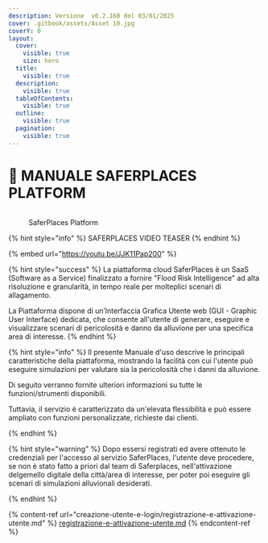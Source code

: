 ```yaml
---
description: Versione  v0.2.160 del 03/01/2025
cover: .gitbook/assets/Asset 10.jpg
coverY: 0
layout:
  cover:
    visible: true
    size: hero
  title:
    visible: true
  description:
    visible: true
  tableOfContents:
    visible: true
  outline:
    visible: true
  pagination:
    visible: true
---
```


# 👋 MANUALE SAFERPLACES PLATFORM



<figure><img src=".gitbook/assets/Portatile_3_milano.png" alt=""><figcaption><p>SaferPlaces Platform</p></figcaption></figure>

{% hint style="info" %}
SAFERPLACES VIDEO TEASER&#x20;
{% endhint %}

{% embed url="https://youtu.be/JJK11Pap200" %}

{% hint style="success" %}
La piattaforma cloud SaferPlaces è un SaaS (Software as a Service) finalizzato a fornire "Flood Risk Intelligence" ad alta risoluzione e granularità, in tempo reale per molteplici scenari di allagamento.

La Piattaforma dispone di un’Interfaccia Grafica Utente web (GUI - Graphic User Interface) dedicata, che consente all'utente di generare, eseguire e visualizzare scenari di pericolosità e danno da alluvione per una specifica area di interesse.
{% endhint %}

{% hint style="info" %}
Il presente Manuale d'uso descrive le principali caratteristiche della piattaforma, mostrando la facilità con cui l'utente può eseguire simulazioni per valutare sia la pericolosità che i danni da alluvione.

Di seguito verranno fornite ulteriori informazioni su tutte le funzioni/strumenti disponibili.&#x20;

Tuttavia, il servizio è caratterizzato da un'elevata flessibilità e può essere ampliato con funzioni personalizzate, richieste dai clienti.


{% endhint %}

{% hint style="warning" %}
Dopo essersi registrati ed avere ottenuto le credenziali per l'accesso al servizio SaferPlaces, l'utente deve procedere, se non è stato fatto a priori dal team di Saferplaces, nell'attivazione delgemello digitale della città/area di interesse, per poter poi eseguire gli scenari di simulazioni alluvionali desiderati.


{% endhint %}

{% content-ref url="creazione-utente-e-login/registrazione-e-attivazione-utente.md" %}
[registrazione-e-attivazione-utente.md](creazione-utente-e-login/registrazione-e-attivazione-utente.md)
{% endcontent-ref %}
